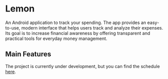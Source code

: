 # Lemon
An Android application to track your spending. The app provides an easy-to-use, modern interface that helps users track and analyze their expenses. Its goal is to increase financial awareness by offering transparent and practical tools for everyday money management.

## Main Features
The project is currently under development, but you can find the schedule [here](TODO.md).